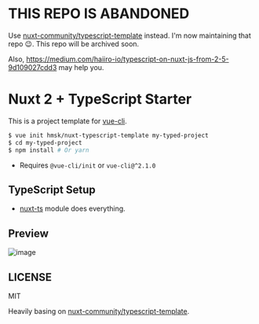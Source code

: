 # THIS REPO IS ABANDONED

Use [nuxt-community/typescript-template](https://github.com/nuxt-community/typescript-template) instead. I'm now maintaining that repo 😉.
This repo will be archived soon.

Also, https://medium.com/haiiro-io/typescript-on-nuxt-js-from-2-5-9d109027cdd3 may help you.

# Nuxt 2 + TypeScript Starter

This is a project template for [vue-cli](https://github.com/vuejs/vue-cli).

```sh
$ vue init hmsk/nuxt-typescript-template my-typed-project
$ cd my-typed-project
$ npm install # Or yarn
```

- Requires `@vue-cli/init` or `vue-cli@^2.1.0`

## TypeScript Setup

- [nuxt-ts](https://www.npmjs.com/package/nuxt-ts) module does everything.

## Preview

![image](https://user-images.githubusercontent.com/85887/50041889-99b89b80-0010-11e9-811a-cc596dbf0b8c.png)

## LICENSE

MIT

Heavily basing on [nuxt-community/typescript-template](https://github.com/nuxt-community/typescript-template).
